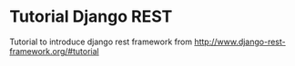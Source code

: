 # Tutorial Django REST

Tutorial to introduce django rest framework from http://www.django-rest-framework.org/#tutorial
